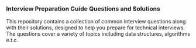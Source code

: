 ### Interview Preparation Guide Questions and Solutions
This repository contains a collection of common interview questions along with their solutions, designed to help you prepare for technical interviews. The questions cover a variety of topics including data structures, algorithms e.t.c.